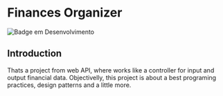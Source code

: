 # Finances Organizer
![Badge em Desenvolvimento](http://img.shields.io/static/v1?label=STATUS&message=EM%20DESENVOLVIMENTO&color=GREEN&style=for-the-badge)
<h2>Introduction</h2>
Thats a project from web API, where works like a controller for input and output financial data. Objectivelly, this project is about a best programing practices, design patterns and a little more. 
